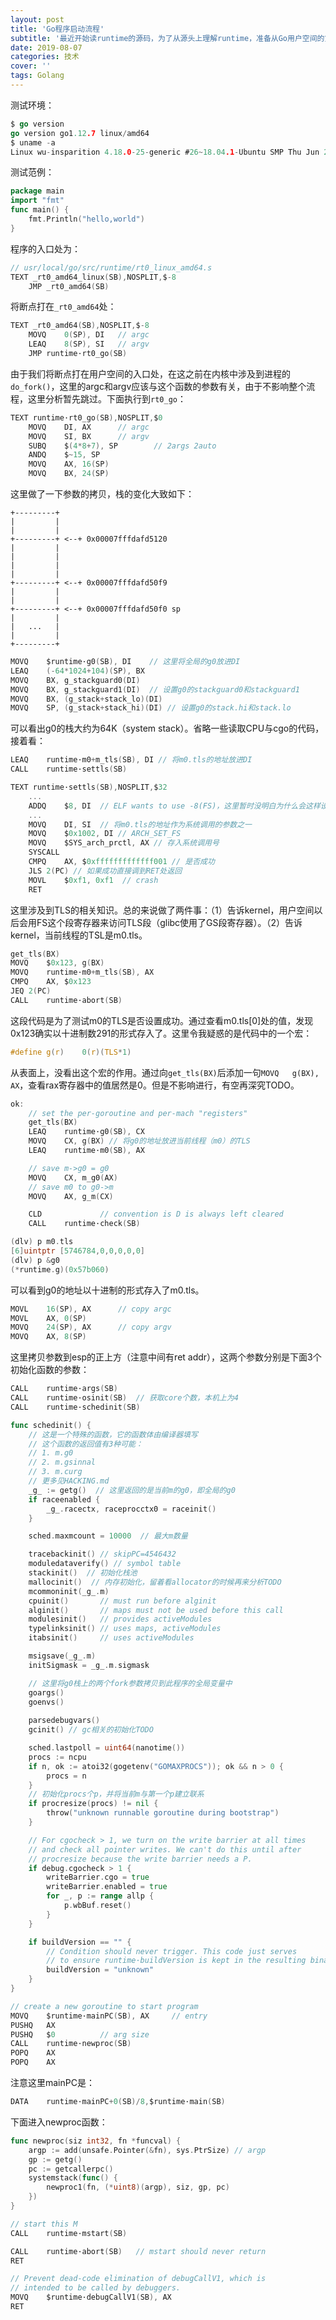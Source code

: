 ```yaml
---
layout: post
title: 'Go程序启动流程'
subtitle: '最近开始读runtime的源码，为了从源头上理解runtime，准备从Go用户空间的第一句代码开始分析。Let's start runtime journey！'
date: 2019-08-07
categories: 技术
cover: ''
tags: Golang
---
```


测试环境：
```go
$ go version
go version go1.12.7 linux/amd64
$ uname -a
Linux wu-insparition 4.18.0-25-generic #26~18.04.1-Ubuntu SMP Thu Jun 27 07:28:31 UTC 2019 x86_64 x86_64 x86_64 GNU/Linux
```

测试范例：
```go
package main
import "fmt"
func main() {
	fmt.Println("hello,world")
}
```

程序的入口处为：

```go
// usr/local/go/src/runtime/rt0_linux_amd64.s
TEXT _rt0_amd64_linux(SB),NOSPLIT,$-8
	JMP	_rt0_amd64(SB)
```

将断点打在`_rt0_amd64`处：

```go
TEXT _rt0_amd64(SB),NOSPLIT,$-8
	MOVQ	0(SP), DI	// argc
	LEAQ	8(SP), SI	// argv
	JMP	runtime·rt0_go(SB)
```

由于我们将断点打在用户空间的入口处，在这之前在内核中涉及到进程的`do_fork()`，这里的argc和argv应该与这个函数的参数有关，由于不影响整个流程，这里分析暂先跳过。下面执行到`rt0_go`：

```go
TEXT runtime·rt0_go(SB),NOSPLIT,$0
	MOVQ	DI, AX		// argc
	MOVQ	SI, BX		// argv
	SUBQ	$(4*8+7), SP		// 2args 2auto
	ANDQ	$~15, SP
	MOVQ	AX, 16(SP)
	MOVQ	BX, 24(SP)
```
这里做了一下参数的拷贝，栈的变化大致如下：
```
+---------+
|         |
|         |
+---------+ <--+ 0x00007fffdafd5120
|         |
|         |
|         |
|         |
+---------+ <--+ 0x00007fffdafd50f9
|         |
|         |
+---------+ <--+ 0x00007fffdafd50f0 sp
|         |
|   ...   |
|         |
+---------+
```

```go
MOVQ	$runtime·g0(SB), DI    // 这里将全局的g0放进DI
LEAQ	(-64*1024+104)(SP), BX
MOVQ	BX, g_stackguard0(DI)
MOVQ	BX, g_stackguard1(DI)  // 设置g0的stackguard0和stackguard1
MOVQ	BX, (g_stack+stack_lo)(DI)
MOVQ	SP, (g_stack+stack_hi)(DI) // 设置g0的stack.hi和stack.lo
```

可以看出g0的栈大约为64K（system stack）。省略一些读取CPU与cgo的代码，接着看：

```go
LEAQ	runtime·m0+m_tls(SB), DI // 将m0.tls的地址放进DI
CALL	runtime·settls(SB)
```
```go
TEXT runtime·settls(SB),NOSPLIT,$32
	...
	ADDQ	$8, DI	// ELF wants to use -8(FS)，这里暂时没明白为什么会这样设计TODO
	...
	MOVQ	DI, SI  // 将m0.tls的地址作为系统调用的参数之一
	MOVQ	$0x1002, DI	// ARCH_SET_FS
	MOVQ	$SYS_arch_prctl, AX // 存入系统调用号
	SYSCALL
	CMPQ	AX, $0xfffffffffffff001 // 是否成功
	JLS	2(PC) // 如果成功直接调到RET处返回
	MOVL	$0xf1, 0xf1  // crash
	RET
```

这里涉及到TLS的相关知识。总的来说做了两件事：（1）告诉kernel，用户空间以后会用FS这个段寄存器来访问TLS段（glibc使用了GS段寄存器）。（2）告诉kernel，当前线程的TSL是m0.tls。

```go
get_tls(BX)
MOVQ	$0x123, g(BX)
MOVQ	runtime·m0+m_tls(SB), AX
CMPQ	AX, $0x123
JEQ 2(PC)
CALL	runtime·abort(SB)
```
这段代码是为了测试m0的TLS是否设置成功。通过查看m0.tls[0]处的值，发现0x123确实以十进制数291的形式存入了。这里令我疑惑的是代码中的一个宏：
```c
#define g(r)    0(r)(TLS*1) 
```
从表面上，没看出这个宏的作用。通过向`get_tls(BX)`后添加一句`MOVQ	g(BX), AX`，查看rax寄存器中的值居然是0。但是不影响进行，有空再深究TODO。

```go
ok:
	// set the per-goroutine and per-mach "registers"
	get_tls(BX)
	LEAQ	runtime·g0(SB), CX  
	MOVQ	CX, g(BX) // 将g0的地址放进当前线程（m0）的TLS
	LEAQ	runtime·m0(SB), AX

	// save m->g0 = g0
	MOVQ	CX, m_g0(AX)
	// save m0 to g0->m
	MOVQ	AX, g_m(CX)

	CLD				// convention is D is always left cleared
	CALL	runtime·check(SB)
```

```go
(dlv) p m0.tls
[6]uintptr [5746784,0,0,0,0,0]
(dlv) p &g0
(*runtime.g)(0x57b060)
```
可以看到g0的地址以十进制的形式存入了m0.tls。

```go
MOVL	16(SP), AX		// copy argc
MOVL	AX, 0(SP)
MOVQ	24(SP), AX		// copy argv
MOVQ	AX, 8(SP)
```
这里拷贝参数到esp的正上方（注意中间有ret addr），这两个参数分别是下面3个初始化函数的参数：
```go
CALL	runtime·args(SB)
CALL	runtime·osinit(SB)  // 获取core个数，本机上为4
CALL	runtime·schedinit(SB)
```
```go
func schedinit() {
	// 这是一个特殊的函数，它的函数体由编译器填写
	// 这个函数的返回值有3种可能：
	// 1. m.g0
	// 2. m.gsinnal
	// 3. m.curg
	// 更多见HACKING.md
	_g_ := getg()  // 这里返回的是当前m的g0，即全局的g0
	if raceenabled {
		_g_.racectx, raceprocctx0 = raceinit()
	}

	sched.maxmcount = 10000  // 最大m数量

	tracebackinit() // skipPC=4546432
	moduledataverify() // symbol table
	stackinit()  // 初始化栈池
	mallocinit()  // 内存初始化，留着看allocator的时候再来分析TODO
	mcommoninit(_g_.m)
	cpuinit()       // must run before alginit
	alginit()       // maps must not be used before this call
	modulesinit()   // provides activeModules
	typelinksinit() // uses maps, activeModules
	itabsinit()     // uses activeModules

	msigsave(_g_.m)
	initSigmask = _g_.m.sigmask

	// 这里将g0栈上的两个fork参数拷贝到此程序的全局变量中
	goargs()
	goenvs()
	
	parsedebugvars()
	gcinit() // gc相关的初始化TODO

	sched.lastpoll = uint64(nanotime())
	procs := ncpu
	if n, ok := atoi32(gogetenv("GOMAXPROCS")); ok && n > 0 {
		procs = n
	}
	// 初始化procs个p，并将当前m与第一个p建立联系
	if procresize(procs) != nil {
		throw("unknown runnable goroutine during bootstrap")
	}

	// For cgocheck > 1, we turn on the write barrier at all times
	// and check all pointer writes. We can't do this until after
	// procresize because the write barrier needs a P.
	if debug.cgocheck > 1 {
		writeBarrier.cgo = true
		writeBarrier.enabled = true
		for _, p := range allp {
			p.wbBuf.reset()
		}
	}

	if buildVersion == "" {
		// Condition should never trigger. This code just serves
		// to ensure runtime·buildVersion is kept in the resulting binary.
		buildVersion = "unknown"
	}
}
```

```go
// create a new goroutine to start program
MOVQ	$runtime·mainPC(SB), AX		// entry
PUSHQ	AX
PUSHQ	$0			// arg size
CALL	runtime·newproc(SB)
POPQ	AX
POPQ	AX
```
注意这里mainPC是：
```go
DATA	runtime·mainPC+0(SB)/8,$runtime·main(SB)
```
下面进入newproc函数：
```go
func newproc(siz int32, fn *funcval) {
	argp := add(unsafe.Pointer(&fn), sys.PtrSize) // argp
	gp := getg()
	pc := getcallerpc()
	systemstack(func() {
		newproc1(fn, (*uint8)(argp), siz, gp, pc)
	})
}
```

```go
// start this M
CALL	runtime·mstart(SB)

CALL	runtime·abort(SB)	// mstart should never return
RET

// Prevent dead-code elimination of debugCallV1, which is
// intended to be called by debuggers.
MOVQ	$runtime·debugCallV1(SB), AX
RET
```




